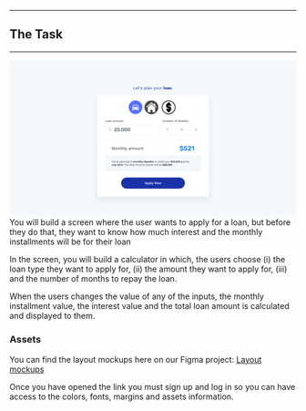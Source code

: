 
---
## The Task
---

![Loan Plan Mockup Desktop](./build/public/Desktop@2x.png)
You will build a screen where the user wants to apply for a loan, but before they do that, they want to know how much interest and the monthly installments will be for their loan

In the screen, you will build a calculator in which, the users choose (i) the loan type they want to apply for, (ii) the amount they want to apply for,  (iii) and the number of months to repay the loan.

When the users changes the value of any of the inputs, the monthly installment value, the interest value and the total loan amount is calculated and displayed to them.


### Assets
You can find the layout mockups here on our Figma project:
[Layout mockups](https://www.figma.com/file/yCUfV4uHFWrWKenma3FH23/Bits-Svelte-Frontend)

Once you have opened the link you must sign up and log in so you can have access to the colors, fonts, margins and assets information.

